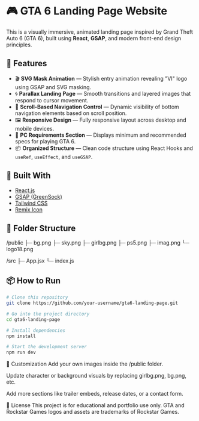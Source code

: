 # 🎮 GTA 6 Landing Page Website

This is a visually immersive, animated landing page inspired by Grand Theft Auto 6 (GTA 6), built using **React**, **GSAP**, and modern front-end design principles.

## 🚀 Features

- 🎬 **SVG Mask Animation** — Stylish entry animation revealing "VI" logo using GSAP and SVG masking.
- 🌀 **Parallax Landing Page** — Smooth transitions and layered images that respond to cursor movement.
- 🧭 **Scroll-Based Navigation Control** — Dynamic visibility of bottom navigation elements based on scroll position.
- 🖼️ **Responsive Design** — Fully responsive layout across desktop and mobile devices.
- 📝 **PC Requirements Section** — Displays minimum and recommended specs for playing GTA 6.
- 📦 **Organized Structure** — Clean code structure using React Hooks and `useRef`, `useEffect`, and `useGSAP`.

## 🧰 Built With

- [React.js](https://reactjs.org/)
- [GSAP (GreenSock)](https://greensock.com/gsap/)
- [Tailwind CSS](https://tailwindcss.com/)
- [Remix Icon](https://remixicon.com/)


## 📂 Folder Structure

/public
├─ bg.png
├─ sky.png
├─ girlbg.png
├─ ps5.png
├─ imag.png
└─ logo18.png

/src
├─ App.jsx
└─ index.js


## 📦 How to Run

```bash
# Clone this repository
git clone https://github.com/your-username/gta6-landing-page.git

# Go into the project directory
cd gta6-landing-page

# Install dependencies
npm install

# Start the development server
npm run dev 
```
🔧 Customization
Add your own images inside the /public folder.

Update character or background visuals by replacing girlbg.png, bg.png, etc.

Add more sections like trailer embeds, release dates, or a contact form.

📜 License
This project is for educational and portfolio use only. GTA and Rockstar Games logos and assets are trademarks of Rockstar Games.
